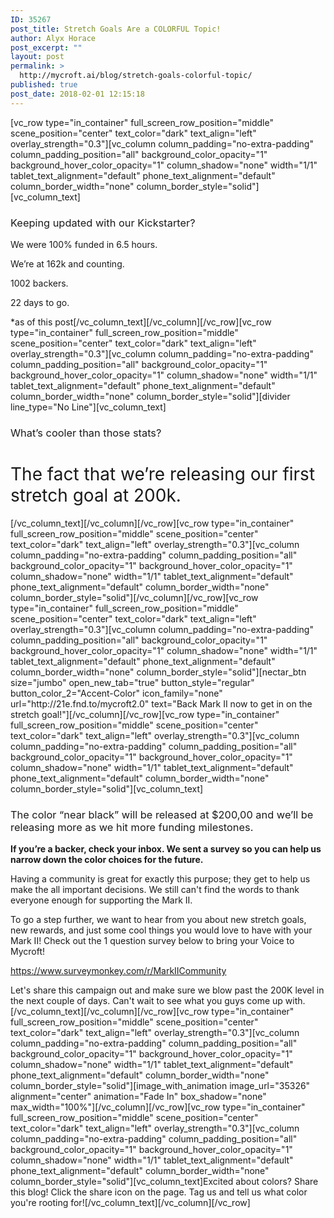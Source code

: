 ```yaml
---
ID: 35267
post_title: Stretch Goals Are a COLORFUL Topic!
author: Alyx Horace
post_excerpt: ""
layout: post
permalink: >
  http://mycroft.ai/blog/stretch-goals-colorful-topic/
published: true
post_date: 2018-02-01 12:15:18
---
```

[vc_row type="in_container" full_screen_row_position="middle" scene_position="center" text_color="dark" text_align="left" overlay_strength="0.3"][vc_column column_padding="no-extra-padding" column_padding_position="all" background_color_opacity="1" background_hover_color_opacity="1" column_shadow="none" width="1/1" tablet_text_alignment="default" phone_text_alignment="default" column_border_width="none" column_border_style="solid"][vc_column_text]
<h3><span style="font-weight: 400;">Keeping updated with our Kickstarter?</span></h3>
<span style="font-weight: 400;">We were 100% funded in 6.5 hours.</span>

<span style="font-weight: 400;">We’re at 162k and counting.</span>

<span style="font-weight: 400;">1002 backers.</span>

<span style="font-weight: 400;">22 days to go. </span>

*as of this post[/vc_column_text][/vc_column][/vc_row][vc_row type="in_container" full_screen_row_position="middle" scene_position="center" text_color="dark" text_align="left" overlay_strength="0.3"][vc_column column_padding="no-extra-padding" column_padding_position="all" background_color_opacity="1" background_hover_color_opacity="1" column_shadow="none" width="1/1" tablet_text_alignment="default" phone_text_alignment="default" column_border_width="none" column_border_style="solid"][divider line_type="No Line"][vc_column_text]
<h3><span style="font-weight: 400;">What’s cooler than those stats?</span></h3>
<h1><span style="font-weight: 400;">The fact that we’re releasing our first stretch goal at 200k. </span></h1>
[/vc_column_text][/vc_column][/vc_row][vc_row type="in_container" full_screen_row_position="middle" scene_position="center" text_color="dark" text_align="left" overlay_strength="0.3"][vc_column column_padding="no-extra-padding" column_padding_position="all" background_color_opacity="1" background_hover_color_opacity="1" column_shadow="none" width="1/1" tablet_text_alignment="default" phone_text_alignment="default" column_border_width="none" column_border_style="solid"][/vc_column][/vc_row][vc_row type="in_container" full_screen_row_position="middle" scene_position="center" text_color="dark" text_align="left" overlay_strength="0.3"][vc_column column_padding="no-extra-padding" column_padding_position="all" background_color_opacity="1" background_hover_color_opacity="1" column_shadow="none" width="1/1" tablet_text_alignment="default" phone_text_alignment="default" column_border_width="none" column_border_style="solid"][nectar_btn size="jumbo" open_new_tab="true" button_style="regular" button_color_2="Accent-Color" icon_family="none" url="http://21e.fnd.to/mycroft2.0" text="Back Mark II now to get in on the stretch goal!"][/vc_column][/vc_row][vc_row type="in_container" full_screen_row_position="middle" scene_position="center" text_color="dark" text_align="left" overlay_strength="0.3"][vc_column column_padding="no-extra-padding" column_padding_position="all" background_color_opacity="1" background_hover_color_opacity="1" column_shadow="none" width="1/1" tablet_text_alignment="default" phone_text_alignment="default" column_border_width="none" column_border_style="solid"][vc_column_text]
<h3><span style="font-weight: 400;">The color “near black” will be released at $200,00 and we’ll be releasing more as we hit more funding milestones. </span></h3>
<strong>If you’re a backer, check your inbox. We sent a survey so you can help us narrow down the color choices for the future.</strong>

<span style="font-weight: 400;">Having a community is great for exactly this purpose; they get to help us make the all important decisions. We still can't find the words to thank everyone enough for supporting the Mark II.</span>

To go a step further, we want to hear from you about new stretch goals, new rewards, and just some cool things you would love to have with your Mark II! Check out the 1 question survey below to bring your Voice to Mycroft!

<a class="theme markdown__link" href="https://www.surveymonkey.com/r/MarkIICommunity" target="_blank" rel="noopener noreferrer">https://www.surveymonkey.com/r/MarkIICommunity</a>

Let's share this campaign out and make sure we blow past the 200K level in the next couple of days. Can't wait to see what you guys come up with.[/vc_column_text][/vc_column][/vc_row][vc_row type="in_container" full_screen_row_position="middle" scene_position="center" text_color="dark" text_align="left" overlay_strength="0.3"][vc_column column_padding="no-extra-padding" column_padding_position="all" background_color_opacity="1" background_hover_color_opacity="1" column_shadow="none" width="1/1" tablet_text_alignment="default" phone_text_alignment="default" column_border_width="none" column_border_style="solid"][image_with_animation image_url="35326" alignment="center" animation="Fade In" box_shadow="none" max_width="100%"][/vc_column][/vc_row][vc_row type="in_container" full_screen_row_position="middle" scene_position="center" text_color="dark" text_align="left" overlay_strength="0.3"][vc_column column_padding="no-extra-padding" column_padding_position="all" background_color_opacity="1" background_hover_color_opacity="1" column_shadow="none" width="1/1" tablet_text_alignment="default" phone_text_alignment="default" column_border_width="none" column_border_style="solid"][vc_column_text]Excited about colors? Share this blog! Click the share icon on the page. Tag us and tell us what color you're rooting for![/vc_column_text][/vc_column][/vc_row]